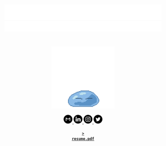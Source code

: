 <br>

[![Anthony Tedja](assets/name.svg)](https://anthonytedja.github.io/)
[![Welcome](assets/header.svg)](https://anthonytedja.github.io/)

<br>
<p align="center">
  <a href="http://www.chickenroad.org/">
    <img src="assets/rimuru.gif" width="200px">
  </a>
  <br><br>
  <a href="mailto:anthonytedja27@gmail.com">
    <img alt="Anthony's Email" width="28px" src="assets/gmail.svg" />
  </a>
  <a href="https://www.linkedin.com/in/anthonytedja/">
    <img alt="Anthony's LinkedIn" width="28px" src="assets/linkedin.svg" />
  </a>
  <a href="https://www.instagram.com/anthonytedja/">
    <img alt="Anthony's Instagram" width="28px" src="assets/instagram.svg" />
  </a>
  <a href="https://twitter.com/anthonytedja27">
    <img alt="Anthony's Twitter" width="28px" src="assets/twitter.svg" />
  </a>
</p>

<a href="https://anthonytedja.github.io/resume.pdf"><h4 align="center"><code>> resume.pdf</code></h4></a>

